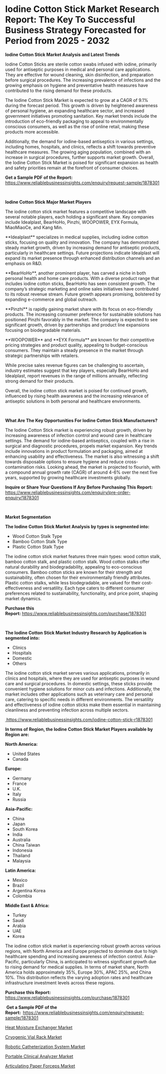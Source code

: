 <p><h1>Iodine Cotton Stick Market Research Report: The Key To Successful Business Strategy Forecasted for Period from 2025 - 2032</h1></p><p><strong>Iodine Cotton Stick Market Analysis and Latest Trends</strong></p>
<p><p>Iodine Cotton Sticks are sterile cotton swabs infused with iodine, primarily used for antiseptic purposes in medical and personal care applications. They are effective for wound cleaning, skin disinfection, and preparation before surgical procedures. The increasing prevalence of infections and the growing emphasis on hygiene and preventative health measures have contributed to the rising demand for these products.</p><p>The Iodine Cotton Stick Market is expected to grow at a CAGR of 9.1% during the forecast period. This growth is driven by heightened awareness of personal hygiene, an expanding healthcare sector, and increased government initiatives promoting sanitation. Key market trends include the introduction of eco-friendly packaging to appeal to environmentally conscious consumers, as well as the rise of online retail, making these products more accessible.</p><p>Additionally, the demand for iodine-based antiseptics in various settings, including homes, hospitals, and clinics, reflects a shift towards preventive healthcare measures. The growing aging population, combined with an increase in surgical procedures, further supports market growth. Overall, the Iodine Cotton Stick Market is poised for significant expansion as health and safety priorities remain at the forefront of consumer choices.</p></p>
<p><strong>Get a Sample PDF of the Report:&nbsp;</strong> <a href="https://www.reliablebusinessinsights.com/enquiry/request-sample/1878301?utm_campaign=100&utm_medium=2&utm_source=Github&utm_content=ia&utm_term=04032025&utm_id=iodine-cotton-stick">https://www.reliablebusinessinsights.com/enquiry/request-sample/1878301</a></p>
<p>&nbsp;</p>
<p><strong>Iodine Cotton Stick Major Market Players</strong></p>
<p><p>The iodine cotton stick market features a competitive landscape with several notable players, each holding a significant share. Key companies include Idealplast, BearHoHo, Pinzhi, WOOPOWER, EYX Formula, MiaoMiaoCe, and Kang Min.</p><p>**Idealplast** specializes in medical supplies, including iodine cotton sticks, focusing on quality and innovation. The company has demonstrated steady market growth, driven by increasing demand for antiseptic products, particularly in healthcare settings. Future projections indicate Idealplast will expand its market presence through enhanced distribution channels and an emphasis on R&D.</p><p>**BearHoHo**, another prominent player, has carved a niche in both personal health and home care products. With a diverse product range that includes iodine cotton sticks, BearHoHo has seen consistent growth. The company’s strategic marketing and online sales initiatives have contributed to its robust revenue stream. Future growth appears promising, bolstered by expanding e-commerce and global outreach.</p><p>**Pinzhi** is rapidly gaining market share with its focus on eco-friendly products. The increasing consumer preference for sustainable solutions has positioned Pinzhi favorably in the market. The company is expected to see significant growth, driven by partnerships and product line expansions focusing on biodegradable materials.</p><p>**WOOPOWER** and **EYX Formula** are known for their competitive pricing strategies and product quality, appealing to budget-conscious consumers. They maintain a steady presence in the market through strategic partnerships with retailers.</p><p>While precise sales revenue figures can be challenging to ascertain, industry estimates suggest that key players, especially BearHoHo and Idealplast, report revenues in the range of millions annually, reflecting strong demand for their products.</p><p>Overall, the iodine cotton stick market is poised for continued growth, influenced by rising health awareness and the increasing relevance of antiseptic solutions in both personal and healthcare environments.</p></p>
<p>&nbsp;</p>
<p><strong>What Are The Key Opportunities For Iodine Cotton Stick Manufacturers?</strong></p>
<p><p>The Iodine Cotton Stick market is experiencing robust growth, driven by increasing awareness of infection control and wound care in healthcare settings. The demand for iodine-based antiseptics, coupled with a rise in surgical and diagnostic procedures, propels market expansion. Key trends include innovations in product formulation and packaging, aimed at enhancing usability and effectiveness. The market is also witnessing a shift towards disposable options to ensure hygiene and reduce cross-contamination risks. Looking ahead, the market is projected to flourish, with a compound annual growth rate (CAGR) of around 4-6% over the next five years, supported by growing healthcare investments globally.</p></p>
<p><strong>Inquire or Share Your Questions If Any Before Purchasing This Report:</strong> <a href="https://www.reliablebusinessinsights.com/enquiry/pre-order-enquiry/1878301?utm_campaign=100&utm_medium=2&utm_source=Github&utm_content=ia&utm_term=04032025&utm_id=iodine-cotton-stick">https://www.reliablebusinessinsights.com/enquiry/pre-order-enquiry/1878301</a></p>
<p>&nbsp;</p>
<p><strong>Market Segmentation</strong></p>
<p><strong>The Iodine Cotton Stick Market Analysis by types is segmented into:</strong></p>
<p><ul><li>Wood Cotton Stalk Type</li><li>Bamboo Cotton Stalk Type</li><li>Plastic Cotton Stalk Type</li></ul></p>
<p><p>The iodine cotton stick market features three main types: wood cotton stalk, bamboo cotton stalk, and plastic cotton stalk. Wood cotton stalks offer natural durability and biodegradability, appealing to eco-conscious consumers. Bamboo cotton sticks are known for their strength and sustainability, often chosen for their environmentally friendly attributes. Plastic cotton stalks, while less biodegradable, are valued for their cost-effectiveness and versatility. Each type caters to different consumer preferences related to sustainability, functionality, and price point, shaping market dynamics.</p></p>
<p><strong>Purchase this Report:&nbsp;</strong><a href="https://www.reliablebusinessinsights.com/purchase/1878301?utm_campaign=100&utm_medium=2&utm_source=Github&utm_content=ia&utm_term=04032025&utm_id=iodine-cotton-stick">https://www.reliablebusinessinsights.com/purchase/1878301</a></p>
<p>&nbsp;</p>
<p><strong>The Iodine Cotton Stick Market Industry Research by Application is segmented into:</strong></p>
<p><ul><li>Clinics</li><li>Hospitals</li><li>Domestic</li><li>Others</li></ul></p>
<p><p>The iodine cotton stick market serves various applications, primarily in clinics and hospitals, where they are used for antiseptic purposes in wound care and surgical procedures. In domestic settings, these sticks provide convenient hygiene solutions for minor cuts and infections. Additionally, the market includes other applications such as veterinary care and personal care, catering to specific needs in different environments. The versatility and effectiveness of iodine cotton sticks make them essential in maintaining cleanliness and preventing infection across multiple sectors.</p></p>
<p><a href="https://www.reliablebusinessinsights.com/iodine-cotton-stick-r1878301?utm_campaign=100&utm_medium=2&utm_source=Github&utm_content=ia&utm_term=04032025&utm_id=iodine-cotton-stick">&nbsp;https://www.reliablebusinessinsights.com/iodine-cotton-stick-r1878301</a></p>
<p><strong>In terms of Region, the Iodine Cotton Stick Market Players available by Region are:</strong></p>
<p>
    <p> <strong> North America: </strong>
        <ul>
            <li>United States</li>
            <li>Canada</li>
        </ul>
        </p> 
    <p> <strong> Europe: </strong>
        <ul>
            <li>Germany</li>
            <li>France</li>
            <li>U.K.</li>
            <li>Italy</li>
            <li>Russia</li>
        </ul>
        </p> 
    <p> <strong> Asia-Pacific: </strong>
        <ul>
            <li>China</li>
            <li>Japan</li>
            <li>South Korea</li>
            <li>India</li>
            <li>Australia</li>
            <li>China Taiwan</li>
            <li>Indonesia</li>
            <li>Thailand</li>
            <li>Malaysia</li>
        </ul>
        </p> 
    <p> <strong> Latin America: </strong>
        <ul>
            <li>Mexico</li>
            <li>Brazil</li>
            <li>Argentina Korea</li>
            <li>Colombia</li>
        </ul>
        </p> 
    <p> <strong> Middle East & Africa: </strong>
        <ul>
            <li>Turkey</li>
            <li>Saudi</li>
            <li>Arabia</li>
            <li>UAE</li>
            <li>Korea</li>
        </ul>
    </p>
    </p>
<p><p>The iodine cotton stick market is experiencing robust growth across various regions, with North America and Europe projected to dominate due to high healthcare spending and increasing awareness of infection control. Asia-Pacific, particularly China, is anticipated to witness significant growth due to rising demand for medical supplies. In terms of market share, North America holds approximately 35%, Europe 30%, APAC 25%, and China 10%. This distribution reflects the varying adoption rates and healthcare infrastructure investment levels across these regions.</p></p>
<p><strong>Purchase this Report: </strong><a href="https://www.reliablebusinessinsights.com/purchase/1878301?utm_campaign=100&utm_medium=2&utm_source=Github&utm_content=ia&utm_term=04032025&utm_id=iodine-cotton-stick">https://www.reliablebusinessinsights.com/purchase/1878301</a></p>
<p>&nbsp;<strong>Get a Sample PDF of the Report:&nbsp;&nbsp;</strong><a href="https://www.reliablebusinessinsights.com/enquiry/request-sample/1878301?utm_campaign=100&utm_medium=2&utm_source=Github&utm_content=ia&utm_term=04032025&utm_id=iodine-cotton-stick">https://www.reliablebusinessinsights.com/enquiry/request-sample/1878301</a></p>
<p><strong></strong></p>
<p><p><a href="https://github.com/kukolkasimo5/Market-Research-Report-List-1/blob/main/heat-moisture-exchanger-market.md?utm_campaign=100&utm_medium=2&utm_source=Github&utm_content=ia&utm_term=04032025&utm_id=iodine-cotton-stick">Heat Moisture Exchanger Market</a></p><p><a href="https://github.com/baatetoshda/Market-Research-Report-List-1/blob/main/cryogenic-vial-rack-market.md?utm_campaign=100&utm_medium=2&utm_source=Github&utm_content=ia&utm_term=04032025&utm_id=iodine-cotton-stick">Cryogenic Vial Rack Market</a></p><p><a href="https://github.com/beyeagamizjp/Market-Research-Report-List-1/blob/main/robotic-catheterization-system-market.md?utm_campaign=100&utm_medium=2&utm_source=Github&utm_content=ia&utm_term=04032025&utm_id=iodine-cotton-stick">Robotic Catheterization System Market</a></p><p><a href="https://github.com/siwerhommer97/Market-Research-Report-List-1/blob/main/portable-clinical-analyzer-market.md?utm_campaign=100&utm_medium=2&utm_source=Github&utm_content=ia&utm_term=04032025&utm_id=iodine-cotton-stick">Portable Clinical Analyzer Market</a></p><p><a href="https://github.com/sutrejaron/Market-Research-Report-List-1/blob/main/articulating-paper-forceps-market.md?utm_campaign=100&utm_medium=2&utm_source=Github&utm_content=ia&utm_term=04032025&utm_id=iodine-cotton-stick">Articulating Paper Forceps Market</a></p></p>